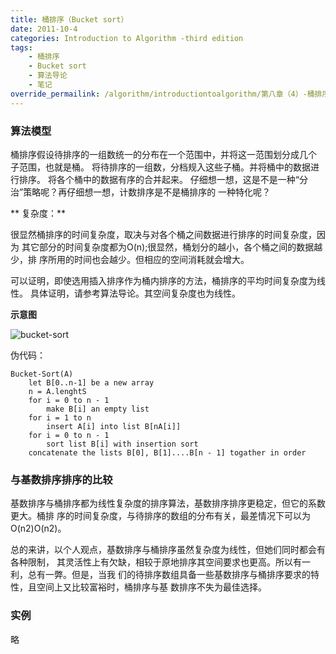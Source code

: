 ```yaml
---
title: 桶排序（Bucket sort）
date: 2011-10-4
categories: Introduction to Algorithm -third edition
tags: 
	- 桶排序
	- Bucket sort
	- 算法导论
	- 笔记
override_permailink: /algorithm/introductiontoalgorithm/第八章（4）-桶排序（bucket-sort）
---
```



### 算法模型

桶排序假设待排序的一组数统一的分布在一个范围中，并将这一范围划分成几个 子范围，也就是桶。
将待排序的一组数，分档规入这些子桶。并将桶中的数据进行排序。
将各个桶中的数据有序的合并起来。
仔细想一想，这是不是一种“分治”策略呢？再仔细想一想，计数排序是不是桶排序的 一种特化呢？

** 复杂度：**

很显然桶排序的时间复杂度，取决与对各个桶之间数据进行排序的时间复杂度，因为 其它部分的时间复杂度都为O(n);很显然，桶划分的越小，各个桶之间的数据越少，排 序所用的时间也会越少。但相应的空间消耗就会增大。

可以证明，即使选用插入排序作为桶内排序的方法，桶排序的平均时间复杂度为线性。 具体证明，请参考算法导论。其空间复杂度也为线性。

**示意图**

![bucket-sort](http://www.roading.org/images/2011-10/wps_clip_image-21187_thumb.png)

伪代码：

```
Bucket-Sort(A)
    let B[0..n-1] be a new array
    n = A.lenghtS
    for i = 0 to n - 1
        make B[i] an empty list
    for i = 1 to n 
        insert A[i] into list B[nA[i]]
    for i = 0 to n - 1
        sort list B[i] with insertion sort
    concatenate the lists B[0], B[1]....B[n - 1] togather in order
```

### 与基数排序排序的比较

基数排序与桶排序都为线性复杂度的排序算法，基数排序排序更稳定，但它的系数更大。桶排 序的时间复杂度，与待排序的数组的分布有关，最差情况下可以为O(n2)O(n2)。

总的来讲，以个人观点，基数排序与桶排序虽然复杂度为线性，但她们同时都会有各种限制， 其灵活性上有欠缺，相较于原地排序其空间要求也更高。所以有一利，总有一弊。但是，当我 们的待排序数组具备一些基数排序与桶排序要求的特性，且空间上又比较富裕时，桶排序与基 数排序不失为最佳选择。

### 实例

略